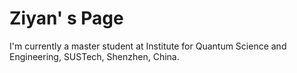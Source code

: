 # Ziyan' s Page

I'm currently a master student at Institute for Quantum Science and Engineering, SUSTech, Shenzhen, China.
